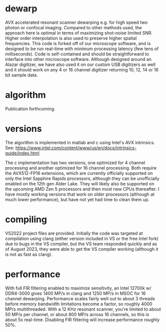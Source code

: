 # dewarp
AVX accelerated resonant scanner dewarping e.g. for high speed two photon or confocal imaging.  Compared to other methods used, the approach here is optimal in terms of maximizing shot-noise limited SNR.  Higher order interpolation is also used to preserve higher spatial frequencies.  This code is forked off of our microscope software, and is designed to be run real-time with minimum processing latency (few tens of milliseconds).  Code is self-contained and should be straightforward to interface into other microscope software.  Although designed around an Alazar digitizer, we have also used it on our custom USB digitizers as well and it should work on any 4 or 16 channel digitizer returning 10, 12, 14 or 16 bit sample data.

# algorithm
Publication forthcoming. 

# versions
The algorithm is implemented in matlab and c using Intel's AVX intrinsics.  See:  https://www.intel.com/content/www/us/en/docs/intrinsics-guide/index.html 

The c implementation has two versions, one optimized for 4 channel processing and another optimized for 16 channel processing.  Both require the AVX512-FP16 extensions, which are currently officially supported on only the Intel Sapphire Rapids processors, although they can be unofficially enabled on the 12th gen Alder Lake.  They will likely also be supported on the upcoming AMD Zen 5 processors and then most new CPUs thereafter.  I have mostly working versions that work on older processors (although at much lower performance), but have not yet had time to clean them up.

# compiling
VS2022 project files are provided.  Initially the code was targeted at compilation using clang (either version included in VS or the free Intel fork) due to bugs in the VS compiler, but the VS team responded quickly and as of August 2023, they were able to get the VS compiler working (although it is not as fast as clang). 

# performance
With full FIR filtering enabled to maximize sensitivity, an Intel 12700k w/ DDR4-3000 gives 1400 MP/s in clang and 1250 MP/s in MSOC for 16 channel dewarping.  Performance scales fairly well out to about 3 threads before memory bandwidth limitations become a factor, so roughly 4000 MP/s multithreaded.  With a 12 KHz resonant scanner, you're limited to about 50 MP/s per channel, or about 800 MP/s across 16 channels, so this is about 5x real-time.  Disabling FIR filtering will increase performance roughly 50%.  



